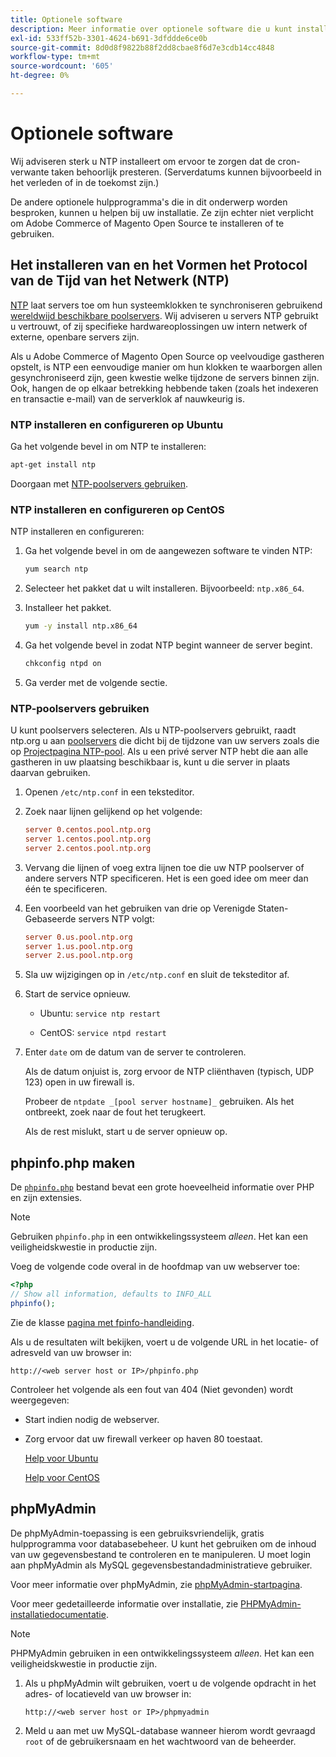 ```yaml
---
title: Optionele software
description: Meer informatie over optionele software die u kunt installeren voor de ondersteuning van installaties in Adobe Commerce op locatie.
exl-id: 533ff52b-3301-4624-b691-3dfddde6ce0b
source-git-commit: 8d0d8f9822b88f2dd8cbae8f6d7e3cdb14cc4848
workflow-type: tm+mt
source-wordcount: '605'
ht-degree: 0%

---
```


# Optionele software

Wij adviseren sterk u NTP installeert om ervoor te zorgen dat de cron-verwante taken behoorlijk presteren. (Serverdatums kunnen bijvoorbeeld in het verleden of in de toekomst zijn.)

De andere optionele hulpprogramma&#39;s die in dit onderwerp worden besproken, kunnen u helpen bij uw installatie. Ze zijn echter niet verplicht om Adobe Commerce of Magento Open Source te installeren of te gebruiken.

## Het installeren van en het Vormen het Protocol van de Tijd van het Netwerk (NTP)

[NTP](https://www.ntp.org/) laat servers toe om hun systeemklokken te synchroniseren gebruikend [wereldwijd beschikbare poolservers](https://www.ntppool.org/en/). Wij adviseren u servers NTP gebruikt u vertrouwt, of zij specifieke hardwareoplossingen uw intern netwerk of externe, openbare servers zijn.

Als u Adobe Commerce of Magento Open Source op veelvoudige gastheren opstelt, is NTP een eenvoudige manier om hun klokken te waarborgen allen gesynchroniseerd zijn, geen kwestie welke tijdzone de servers binnen zijn. Ook, hangen de op elkaar betrekking hebbende taken (zoals het indexeren en transactie e-mail) van de serverklok af nauwkeurig is.

### NTP installeren en configureren op Ubuntu

Ga het volgende bevel in om NTP te installeren:

```bash
apt-get install ntp
```

Doorgaan met [NTP-poolservers gebruiken](#use-ntp-pool-servers).

### NTP installeren en configureren op CentOS

NTP installeren en configureren:

1. Ga het volgende bevel in om de aangewezen software te vinden NTP:

   ```bash
   yum search ntp
   ```

1. Selecteer het pakket dat u wilt installeren. Bijvoorbeeld: `ntp.x86_64`.

1. Installeer het pakket.

   ```bash
   yum -y install ntp.x86_64
   ```

1. Ga het volgende bevel in zodat NTP begint wanneer de server begint.

   ```bash
   chkconfig ntpd on
   ```

1. Ga verder met de volgende sectie.

### NTP-poolservers gebruiken

U kunt poolservers selecteren. Als u NTP-poolservers gebruikt, raadt ntp.org u aan [poolservers](https://www.ntppool.org/en/) die dicht bij de tijdzone van uw servers zoals die op [Projectpagina NTP-pool](https://www.ntppool.org/en/use.html). Als u een privé server NTP hebt die aan alle gastheren in uw plaatsing beschikbaar is, kunt u die server in plaats daarvan gebruiken.

1. Openen `/etc/ntp.conf` in een teksteditor.

1. Zoek naar lijnen gelijkend op het volgende:

   ```conf
   server 0.centos.pool.ntp.org
   server 1.centos.pool.ntp.org
   server 2.centos.pool.ntp.org
   ```

1. Vervang die lijnen of voeg extra lijnen toe die uw NTP poolserver of andere servers NTP specificeren. Het is een goed idee om meer dan één te specificeren.

1. Een voorbeeld van het gebruiken van drie op Verenigde Staten-Gebaseerde servers NTP volgt:

   ```conf
   server 0.us.pool.ntp.org
   server 1.us.pool.ntp.org
   server 2.us.pool.ntp.org
   ```

1. Sla uw wijzigingen op in `/etc/ntp.conf` en sluit de teksteditor af.

1. Start de service opnieuw.

   * Ubuntu: `service ntp restart`

   * CentOS: `service ntpd restart`

1. Enter `date` om de datum van de server te controleren.

   Als de datum onjuist is, zorg ervoor de NTP cliënthaven (typisch, UDP 123) open in uw firewall is.

   Probeer de `ntpdate _[pool server hostname]_` gebruiken. Als het ontbreekt, zoek naar de fout het terugkeert.

   Als de rest mislukt, start u de server opnieuw op.

## phpinfo.php maken

De [`phpinfo.php`](https://www.php.net/manual/en/function.phpinfo.php) bestand bevat een grote hoeveelheid informatie over PHP en zijn extensies.

>[!NOTE]
>
>Gebruiken `phpinfo.php` in een ontwikkelingssysteem _alleen_. Het kan een veiligheidskwestie in productie zijn.

Voeg de volgende code overal in de hoofdmap van uw webserver toe:

```php
<?php
// Show all information, defaults to INFO_ALL
phpinfo();
```

Zie de klasse [pagina met fpinfo-handleiding](https://www.php.net/manual/en/function.phpinfo.php).

Als u de resultaten wilt bekijken, voert u de volgende URL in het locatie- of adresveld van uw browser in:

```http
http://<web server host or IP>/phpinfo.php
```

Controleer het volgende als een fout van 404 (Niet gevonden) wordt weergegeven:

* Start indien nodig de webserver.
* Zorg ervoor dat uw firewall verkeer op haven 80 toestaat.

  [Help voor Ubuntu](https://help.ubuntu.com/community/UFW)

  [Help voor CentOS](https://wiki.centos.org/HowTos%282f%29Network%282f%29IPTables.html)

## phpMyAdmin

De phpMyAdmin-toepassing is een gebruiksvriendelijk, gratis hulpprogramma voor databasebeheer. U kunt het gebruiken om de inhoud van uw gegevensbestand te controleren en te manipuleren. U moet login aan phpMyAdmin als MySQL gegevensbestandadministratieve gebruiker.

Voor meer informatie over phpMyAdmin, zie [phpMyAdmin-startpagina](https://www.phpmyadmin.net/).

Voor meer gedetailleerde informatie over installatie, zie [PHPMyAdmin-installatiedocumentatie](https://docs.phpmyadmin.net/en/latest/setup.html#quick-install).

>[!NOTE]
>
>PHPMyAdmin gebruiken in een ontwikkelingssysteem _alleen_. Het kan een veiligheidskwestie in productie zijn.

1. Als u phpMyAdmin wilt gebruiken, voert u de volgende opdracht in het adres- of locatieveld van uw browser in:

   ```http
   http://<web server host or IP>/phpmyadmin
   ```

1. Meld u aan met uw MySQL-database wanneer hierom wordt gevraagd `root` of de gebruikersnaam en het wachtwoord van de beheerder.
